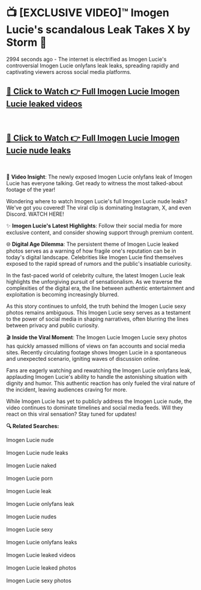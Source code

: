 # 📺 [EXCLUSIVE VIDEO]™ Imogen Lucie's scandalous Leak Takes X by Storm 🚀

2994 seconds ago - The internet is electrified as Imogen Lucie's controversial Imogen Lucie onlyfans leak leaks, spreading rapidly and captivating viewers across social media platforms.

<h2><a href="https://github-6l9.pages.dev/link1">🔗 Click to Watch 👉 Full Imogen Lucie Imogen Lucie leaked videos</a></h2><br>
<h2><a href="https://github-6l9.pages.dev/link2">🔗 Click to Watch 👉 Full Imogen Lucie Imogen Lucie nude leaks</a></h2><br>

🎥 **Video Insight**: The newly exposed Imogen Lucie onlyfans leak of Imogen Lucie has everyone talking. Get ready to witness the most talked-about footage of the year!

Wondering where to watch Imogen Lucie's full Imogen Lucie nude leaks? We've got you covered! The viral clip is dominating Instagram, X, and even Discord. WATCH HERE!

✨ **Imogen Lucie's Latest Highlights**: Follow their social media for more exclusive content, and consider showing support through premium content.

🌐 **Digital Age Dilemma**: The persistent theme of Imogen Lucie leaked photos serves as a warning of how fragile one's reputation can be in today's digital landscape. Celebrities like Imogen Lucie find themselves exposed to the rapid spread of rumors and the public's insatiable curiosity.

In the fast-paced world of celebrity culture, the latest Imogen Lucie leak highlights the unforgiving pursuit of sensationalism. As we traverse the complexities of the digital era, the line between authentic entertainment and exploitation is becoming increasingly blurred.

As this story continues to unfold, the truth behind the Imogen Lucie sexy photos remains ambiguous. This Imogen Lucie sexy serves as a testament to the power of social media in shaping narratives, often blurring the lines between privacy and public curiosity.

🎬 **Inside the Viral Moment**: The Imogen Lucie Imogen Lucie sexy photos has quickly amassed millions of views on fan accounts and social media sites. Recently circulating footage shows Imogen Lucie in a spontaneous and unexpected scenario, igniting waves of discussion online.

Fans are eagerly watching and rewatching the Imogen Lucie onlyfans leak, applauding Imogen Lucie's ability to handle the astonishing situation with dignity and humor. This authentic reaction has only fueled the viral nature of the incident, leaving audiences craving for more.

While Imogen Lucie has yet to publicly address the Imogen Lucie nude, the video continues to dominate timelines and social media feeds. Will they react on this viral sensation? Stay tuned for updates!

<strong>🔍 Related Searches:</strong>

Imogen Lucie nude
<br><br>
Imogen Lucie nude leaks
<br><br>
Imogen Lucie naked
<br><br>
Imogen Lucie porn
<br><br>
Imogen Lucie leak
<br><br>
Imogen Lucie onlyfans leak
<br><br>
Imogen Lucie nudes
<br><br>
Imogen Lucie sexy
<br><br>
Imogen Lucie onlyfans leaks
<br><br>
Imogen Lucie leaked videos
<br><br>
Imogen Lucie leaked photos
<br><br>
Imogen Lucie sexy photos
<br><br>

